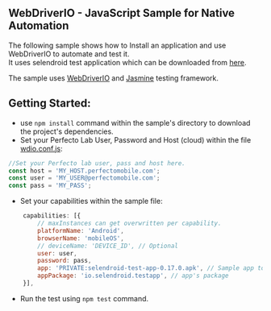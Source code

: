 ## WebDriverIO - JavaScript Sample for Native Automation

The following sample shows how to Install an application and use WebDriverIO to automate and test it.<br/>
It uses selendroid test application which can be downloaded from [here](https://github.com/PerfectoCode/AppsForSamples/tree/master/selendroid-test-app-0.17.0).

The sample uses [WebDriverIO](http://webdriver.io/) and [Jasmine](jasmine.github.io) testing framework. 

## Getting Started: 
- use `npm install` command within the sample's directory to download the project's dependencies. 
- Set your Perfecto Lab User, Password and Host (cloud) within the file [wdio.conf.js](wdio.conf.js):
```JavaScript
//Set your Perfecto lab user, pass and host here.
const host = 'MY_HOST.perfectomobile.com';
const user = 'MY_USER@perfectomobile.com';
const pass = 'MY_PASS';
```
- Set your capabilities within the sample file: 
```JavaScript
    capabilities: [{
        // maxInstances can get overwritten per capability. 
        platformName: 'Android',                       
        browserName: 'mobileOS',                                             
        // deviceName: 'DEVICE_ID', // Optional 
        user: user,
        password: pass,
        app: 'PRIVATE:selendroid-test-app-0.17.0.apk', // Sample app to install
        appPackage: 'io.selendroid.testapp', // app's package
    }],
```
- Run the test using `npm test` command.